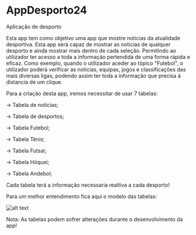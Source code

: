# AppDesporto24
Aplicação de desporto 

Esta app tem como objetivo uma app que mostre noticias da atualidade desportiva. Esta app será capaz de mostrar as noticias de qualquer desporto e ainda mostrar mais dentro de cada seleção. Permitindo ao utilizador ter acesso a toda a informação pertendida de uma forma rápida e eficaz.
Como exemplo, quando o utilizador aceder ao tópico "Futebol", o utilizador poderá verificar as noticias, equipas, jogos e classificações das mais diversas ligas, podendo assim ter toda a informação que precisa à distancia de um clique.

Para a criação desta app, iremos necessitar de usar 7 tabelas:

-> Tabela de noticias;

-> Tabela de desportos;

-> Tabela Futebol;

-> Tabela Tênis;

-> Tabela Futsal;

-> Tabela Hóquei;

-> Tabela Andebol;

Cada tabela terá a informação necessaria realtiva a cada desporto!

Para um melhor entendimento fica aqui o modelo das tabelas:

![alt text](https://github.com/TelmoSalvado/AppDesporto24/blob/master/Sem%20T%C3%ADtulo.png)

Nota: As tabelas podem sofrer alterações durante o desenvolvimento da app!
